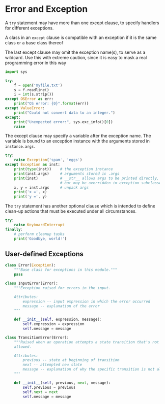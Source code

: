 # Error and Exception

A `try` statement may have more than one except clause, to specify handlers for different exceptions.

A class in an `except` clause is compatible with an exception if it is the same class or a base class thereof

The last except clause may omit the exception name(s), to serve as a wildcard. Use this with extreme caution, since it is easy to mask a real programming error in this way

```python
import sys

try:
    f = open('myfile.txt')
    s = f.readline()
    i = int(s.strip())
except OSError as err:
    print("OS error: {0}".format(err))
except ValueError:
    print("Could not convert data to an integer.")
except:
    print("Unexpected error:", sys.exc_info()[0])
    raise
```

The except clause may specify a variable after the exception name. The variable is bound to an exception instance with the arguments stored in `instance.args`.

```python
try:
    raise Exception('spam', 'eggs')
except Exception as inst:
    print(type(inst))    # the exception instance
    print(inst.args)     # arguments stored in .args
    print(inst)          # __str__ allows args to be printed directly,
                         # but may be overridden in exception subclasses
    x, y = inst.args     # unpack args
    print('x =', x)
    print('y =', y)
```

The `try` statement has another optional clause which is intended to define clean-up actions that must be executed under all circumstances.

```python
try:
    raise KeyboardInterrupt
finally:
    # perform cleanup tasks
    print('Goodbye, world!')
```

## User-defined Exceptions

```python
class Error(Exception):
    """Base class for exceptions in this module."""
    pass

class InputError(Error):
    """Exception raised for errors in the input.

    Attributes:
        expression -- input expression in which the error occurred
        message -- explanation of the error
    """

    def __init__(self, expression, message):
        self.expression = expression
        self.message = message

class TransitionError(Error):
    """Raised when an operation attempts a state transition that's not
    allowed.

    Attributes:
        previous -- state at beginning of transition
        next -- attempted new state
        message -- explanation of why the specific transition is not allowed
    """

    def __init__(self, previous, next, message):
        self.previous = previous
        self.next = next
        self.message = message
```